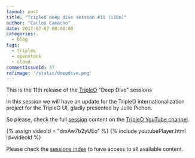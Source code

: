 ```yaml
---
layout: post
title: "TripleO deep dive session #11 (i18n)"
author: "Carlos Camacho"
date: 2017-07-07 00:00:00
categories:
  - blog
tags:
  - tripleo
  - openstack
  - cloud
commentIssueId: 37
refimage: '/static/deepdive.png'
---
```


This is the 11th release of the [TripleO](http://www.tripleo.org/) "Deep Dive" sessions

In this session we will have
an update for the TripleO
internationalization project
for the TripleO UI,
gladly presented by Julie Pichon.

So please, check the full [session](https://www.youtube.com/watch?v=dmAw7b2yUEo)
content on the [TripleO YouTube channel](https://www.youtube.com/channel/UCNGDxZGwUELpgaBoLvABsTA/).

{% assign videoId = "dmAw7b2yUEo" %}
{% include youtubePlayer.html id=videoId %}


Please check the [sessions index](http://www.anstack.com/blog/2017/06/15/tripleo-deep-dive-session-index.html) to have access to all available content.
